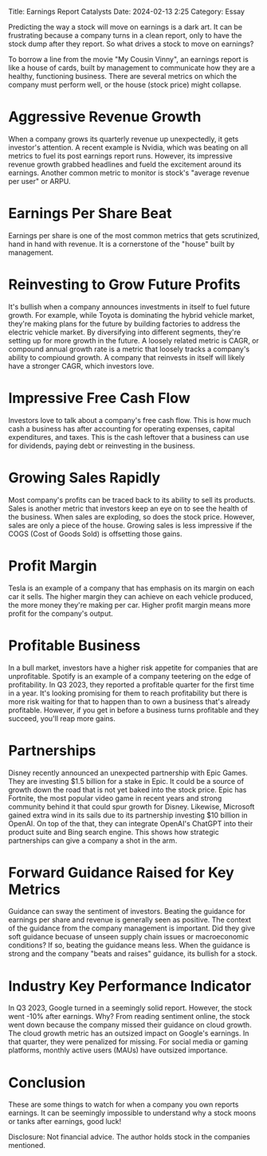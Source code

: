 Title: Earnings Report Catalysts 
Date: 2024-02-13 2:25 
Category: Essay

Predicting the way a stock will move on earnings is a dark art. It can be frustrating because a company turns in a clean report, only to have the stock dump after they report. So what drives a stock to move on earnings?

To borrow a line from the movie "My Cousin Vinny", an earnings report is like a house of cards, built by management to communicate how they are a healthy, functioning business. There are several metrics on which the company must perform well, or the house (stock price) might collapse.

# Aggressive Revenue Growth

When a company grows its quarterly revenue up unexpectedly, it gets investor's attention. A recent example is Nvidia, which was beating on all metrics to fuel its post earnings report runs. However, its impressive revenue growth grabbed headlines and fueld the excitement around its earnings. Another common metric to monitor is stock's "average revenue per user" or ARPU. 

# Earnings Per Share Beat

Earnings per share is one of the most common metrics that gets scrutinized, hand in hand with revenue. It is a cornerstone of the "house" built by management.

# Reinvesting to Grow Future Profits

It's bullish when a company announces investments in itself to fuel future growth. For example, while Toyota is dominating the hybrid vehicle market, they're making plans for the future by building factories to address the electric vehicle market. By diversifying into different segments, they're setting up for more growth in the future. A loosely related metric is CAGR, or compound annual growth rate is a metric that loosely tracks a company's ability to compiound growth. A company that reinvests in itself will likely have a stronger CAGR, which investors love.

# Impressive Free Cash Flow

Investors love to talk about a company's free cash flow. This is how much cash a business has after accounting for operating expenses, capital expenditures, and taxes. This is the cash leftover that a business can use for dividends, paying debt or reinvesting in the business.

# Growing Sales Rapidly

Most company's profits can be traced back to its ability to sell its products. Sales is another metric that investors keep an eye on to see the health of the business. When sales are exploding, so does the stock price. However, sales are only a piece of the house. Growing sales is less impressive if the COGS (Cost of Goods Sold) is offsetting those gains.

# Profit Margin 

Tesla is an example of a company that has emphasis on its margin on each car it sells. The higher margin they can achieve on each vehicle produced, the more money they're making per car. Higher profit margin means more profit for the company's output.

# Profitable Business

In a bull market, investors have a higher risk appetite for companies that are unprofitable. Spotify is an example of a company teetering on the edge of profitability. In Q3 2023, they reported a profitable quarter for the first time in a year. It's looking promising for them to reach profitability but there is more risk waiting for that to happen than to own a business that's already profitable. However, if you get in before a business turns profitable and they succeed, you'll reap more gains.

# Partnerships

Disney recently announced an unexpected partnership with Epic Games. They are investing $1.5 billion for a stake in Epic. It could be a source of growth down the road that is not yet baked into the stock price. Epic has Fortnite, the most popular video game in recent years and strong community behind it that could spur growth for Disney. Likewise, Microsoft gained extra wind in its sails due to its partnership investing $10 billion in OpenAI. On top of the that, they can integrate OpenAI's ChatGPT into their product suite and Bing search engine. This shows how strategic partnerships can give a company a shot in the arm.

# Forward Guidance Raised for Key Metrics

Guidance can sway the sentiment of investors. Beating the guidance for earnings per share and revenue is generally seen as positive. The context of the guidance from the company management is important. Did they give soft guidance becuase of unseen supply chain issues or macroeconomic conditions? If so, beating the guidance means less. When the guidance is strong and the company "beats and raises" guidance, its bullish for a stock.

# Industry Key Performance Indicator

In Q3 2023, Google turned in a seemingly solid report. However, the stock went -10% after earnings. Why? From reading sentiment online, the stock went down because the company missed their guidance on cloud growth. The cloud growth metric has an outsized impact on Google's earnings. In that quarter, they were penalized for missing. For social media or gaming platforms, monthly active users (MAUs) have outsized importance.

# Conclusion

These are some things to watch for when a company you own reports earnings. It can be seemingly impossible to understand why a stock moons or tanks after earnings, good luck!

Disclosure: Not financial advice. The author holds stock in the companies mentioned.